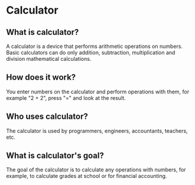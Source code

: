 # Calculator

## What is calculator?
A calculator is a device that performs arithmetic operations on numbers. Basic calculators can do only addition, subtraction, multiplication and division mathematical calculations.

## How does it work?
You enter numbers on the calculator and perform operations with them, for example "2 + 2", press "=" and look at the result.

## Who uses calculator?
The calculator is used by programmers, engineers, accountants, teachers, etc.

## What is calculator's goal?
The goal of the calculator is to calculate any operations with numbers, for example, to calculate grades at school or for financial accounting.
